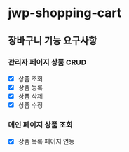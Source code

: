 # jwp-shopping-cart

## 장바구니 기능 요구사항

### 관리자 페이지 상품 CRUD
- [x] 상품 조회
- [x] 상품 등록
- [x] 상품 삭제
- [x] 상품 수정

### 메인 페이지 상품 조회
- [x] 상품 목록 페이지 연동
